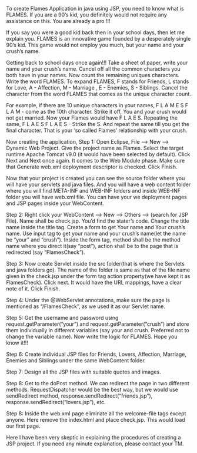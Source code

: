 To create Flames Application in java using JSP, you need to know what is FLAMES. If you are a 90’s kid, you definitely would not require any assistance on this. You are already a pro !!!

If you say you were a good kid back then in your school days, then let me explain you. FLAMES is an innovative game founded by a desperately single 90’s kid. This game would not employ you much, but your name and your crush’s name. 

Getting back to school days once again!!!
Take a sheet of paper, write your name and your crush’s name. Cancel off all the common characters you both have in your names. Now count the remaining uniques characters. Write the word FLAMES. To expand FLAMES, F stands for Friends, L stands for  Love, A - Affection, M - Marriage , E - Enemies, S - Siblings.  Cancel the character from the word FLAMES that comes as the unique character count. 

For example, if there are 10 unique characters in your names,
F L A M E S F L A M - come as the 10th character. Strike it off, You and your crush would not get married. Now your Flames would have F L A E S. Repeating the same, F L A E S F L A E S - Strike the S. And repeat the same till you get the final character. That is your ‘so called Flames’ relationship with your crush.

Now creating the application, 
Step 1: Open Eclipse, File —> New —> Dynamic Web Project. Give the project name as Flames. Select the target runtime Apache Tomcat v9.0 (it would have been selected by default). Click Next and Next once again. It comes to the Web Module phase. 
Make sure that Generate web.xml deployment descriptor is checked. Click Finish.

Now that your project is created you can see the source folder where you will have your servlets and java files. And you will have a web content folder where you will find META-INF and WEB-INF folders and inside WEB-INF folder you will have web.xml file. You can have your we deployment pages and JSP pages inside your WebContent. 

Step 2: Right click your WebContent —> New —> Others —> (search for JSP File). Name shall be check.jsp. You’d find the stater’s code. Change the title name inside the title tag. Create a form to get Your name and Your crush’s name. Use input tag to get your name and your crush’s name(let the name be “your” and  “crush”).
Inside the form tag, method shall be the method name where you direct it(say “post”), action shall be to the page that is redirected (say “FlamesCheck”). 

Step 3: Now create Servlet inside the src folder(that is where the Servlets and java folders go). The name of the folder is same as that of the file name given in the check.jsp under the form tag action property(we have kept it as FlamesCheck). Click next. It would have the URL mappings, have a clear note of it. Click Finish.

Step 4: Under the @WebServlet annotations, make sure the page is mentioned as “/FlamesCheck”, as we used it as our Servlet name. 

Step 5: Get the username and password using request.getParameter(“your”) and request.getParameter(“crush”) and store them individually in different variables (say your and crush. Preferred not to change the variable name). Now write the logic for FLAMES. Hope you know it!!!

Step 6: Create individual JSP files for Friends, Lovers, Affection, Marriage, Enemies and Siblings under the same WebContent folder.

Step 7: Design all the JSP files with suitable quotes and images.

Step 8: Get to the doPost method. We can redirect the page in two different methods. RequestDispatcher would be the best way, but we would use sendRedirect method, response.sendRedirect(“friends.jsp”), response.sendRedirect(“lovers.jsp”), etc.

Step 8: Inside the web.xml page eliminate all the welcome-file tags except anyone. Here remove the index.html and place check.jsp. This would load our first page.

Here I have been very skeptic in explaining the procedures of creating a JSP project. If you need any minute explanation, please contact your TM.

